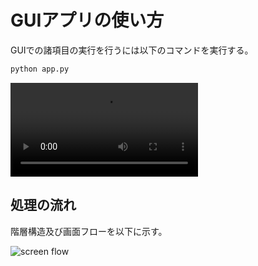 # GUIアプリの使い方

GUIでの諸項目の実行を行うには以下のコマンドを実行する。

```bash
python app.py
```

<video controls src="https://github.com/user-attachments/assets/01ea5865-278b-47b5-ac9d-9beeab42c204" type="video/mp4"></video>

## 処理の流れ

階層構造及び画面フローを以下に示す。

![screen flow](https://github.com/user-attachments/assets/44a09f86-2325-4a2d-bc8b-db9eba29fe86)
